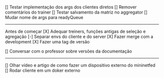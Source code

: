 [] Testar implementação dos args dos clientes diretos
[] Remover comentários do trainer
[] Testar salvamento da matriz no aggregator
[] Mudar nome de args para readyQueue

---

Antes de começar
[X] Adequar treiners, funções antigas de seleção e agregação
[-] Separar envs do cliente e do server
[X] Fazer merge com a development
[X] Fazer uma tag de versão

[] Conversar com o professor sobre versões da documentação

---

[] Olhar vídeo e artigo de como fazer um dispositivo externo do mininetfed
[] Rodar cliente em um doker externo
